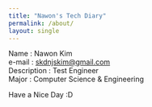 ```yaml
---
title: "Nawon's Tech Diary"
permalink: /about/
layout: single
---
```


Name : Nawon Kim  
e-mail : skdnjskim@gmail.com  
Description : Test Engineer  
Major : Computer Science & Engineering
  
Have a Nice Day :D  